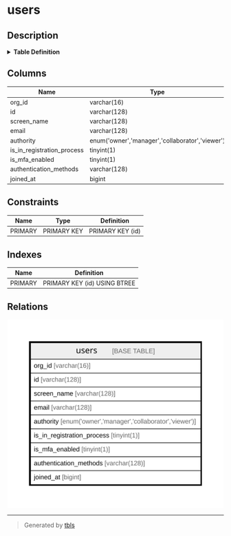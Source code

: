 # users

## Description

<details>
<summary><strong>Table Definition</strong></summary>

```sql
CREATE TABLE `users` (
  `org_id` varchar(16) NOT NULL,
  `id` varchar(128) NOT NULL,
  `screen_name` varchar(128) DEFAULT NULL,
  `email` varchar(128) DEFAULT NULL,
  `authority` enum('owner','manager','collaborator','viewer') NOT NULL,
  `is_in_registration_process` tinyint(1) DEFAULT NULL,
  `is_mfa_enabled` tinyint(1) DEFAULT NULL,
  `authentication_methods` varchar(128) NOT NULL,
  `joined_at` bigint DEFAULT NULL,
  PRIMARY KEY (`id`)
) ENGINE=InnoDB DEFAULT CHARSET=utf8mb4 COLLATE=utf8mb4_0900_ai_ci
```

</details>

## Columns

| Name | Type | Default | Nullable | Children | Parents | Comment |
| ---- | ---- | ------- | -------- | -------- | ------- | ------- |
| org_id | varchar(16) |  | false |  |  |  |
| id | varchar(128) |  | false |  |  |  |
| screen_name | varchar(128) |  | true |  |  |  |
| email | varchar(128) |  | true |  |  |  |
| authority | enum('owner','manager','collaborator','viewer') |  | false |  |  |  |
| is_in_registration_process | tinyint(1) |  | true |  |  |  |
| is_mfa_enabled | tinyint(1) |  | true |  |  |  |
| authentication_methods | varchar(128) |  | false |  |  |  |
| joined_at | bigint |  | true |  |  |  |

## Constraints

| Name | Type | Definition |
| ---- | ---- | ---------- |
| PRIMARY | PRIMARY KEY | PRIMARY KEY (id) |

## Indexes

| Name | Definition |
| ---- | ---------- |
| PRIMARY | PRIMARY KEY (id) USING BTREE |

## Relations

![er](users.svg)

---

> Generated by [tbls](https://github.com/k1LoW/tbls)
